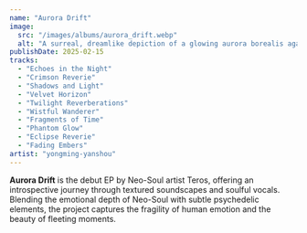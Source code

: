 ```yaml
---
name: "Aurora Drift"
image:
  src: "/images/albums/aurora_drift.webp"
  alt: "A surreal, dreamlike depiction of a glowing aurora borealis against a dark, starry sky with hints of abstract textures"
publishDate: 2025-02-15
tracks:
  - "Echoes in the Night"
  - "Crimson Reverie"
  - "Shadows and Light"
  - "Velvet Horizon"
  - "Twilight Reverberations"
  - "Wistful Wanderer"
  - "Fragments of Time"
  - "Phantom Glow"
  - "Eclipse Reverie"
  - "Fading Embers"
artist: "yongming-yanshou"
---
```


**Aurora Drift** is the debut EP by Neo-Soul artist Teros, offering an introspective journey through textured soundscapes and soulful vocals. Blending the emotional depth of Neo-Soul with subtle psychedelic elements, the project captures the fragility of human emotion and the beauty of fleeting moments.
